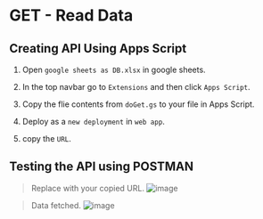 # GET - Read Data

## Creating API Using Apps Script

1. Open `google sheets as DB.xlsx` in google sheets.

2. In the top navbar go to `Extensions` and then click `Apps Script`.

3. Copy the flie contents from `doGet.gs` to your file in Apps Script.

4. Deploy as a `new deployment` in `web app`.

5. copy the `URL`.

## Testing the API using POSTMAN

> Replace with your copied URL.
![image](https://github.com/shrsyc/google_sheets_DB/assets/99862109/c5248e4b-c38d-42ce-aa5c-a5d444905857)

>Data fetched.
![image](https://github.com/shrsyc/google_sheets_DB/assets/99862109/dd44fc15-63f1-48c2-a8f0-fe785d0ed5e5)
